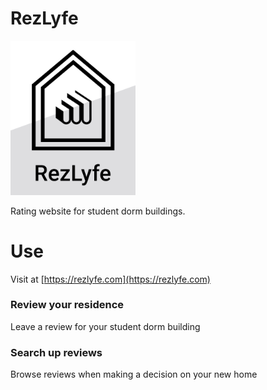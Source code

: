 # RezLyfe

<img src="logo.png" alt="logo" width="200"/>

Rating website for student dorm buildings. 

# Use

Visit at [https://rezlyfe.com](https://rezlyfe.com)

### Review your residence

Leave a review for your student dorm building

### Search up reviews

Browse reviews when making a decision on your new home
